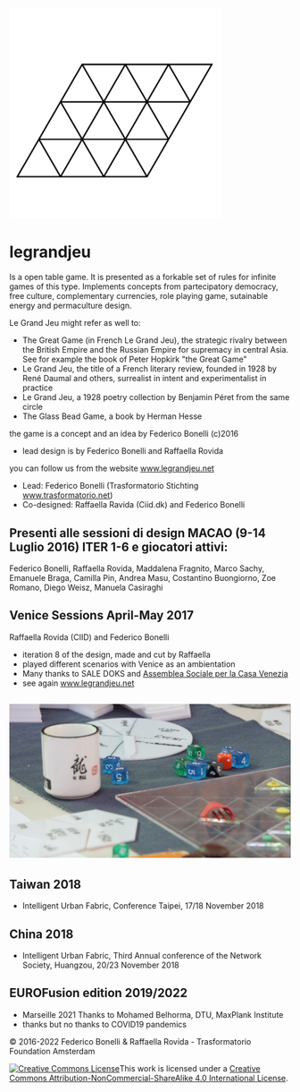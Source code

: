 ###### <img src="loghino-sito-le-grand-jeu-10.png" alt="loghino-sito-le-grand-jeu-10" style="zoom:48%;" />

# legrandjeu

Is a open table game.
It is presented as a forkable set of rules for infinite games of this type.
Implements concepts from partecipatory democracy, free culture, complementary currencies, role playing game, sutainable energy and permaculture design.

Le Grand Jeu might refer as well to:
- The Great Game (in French Le Grand Jeu), the strategic rivalry between the British Empire and the Russian Empire for supremacy in central Asia. See for example the book of Peter Hopkirk "the Great Game"
- Le Grand Jeu, the title of a French literary review, founded in 1928 by René Daumal and others, surrealist in intent and experimentalist in practice
- Le Grand Jeu, a 1928 poetry collection by Benjamin Péret from the same circle
- The Glass Bead Game, a book by Herman Hesse

the game is a concept and an idea by Federico Bonelli (c)2016
* lead design is by Federico Bonelli and Raffaella Rovida

you can follow us from the website www.legrandjeu.net


- Lead: Federico Bonelli (Trasformatorio Stichting www.trasformatorio.net)
- Co-designed: Raffaella Ravida (Ciid.dk) and Federico Bonelli


## Presenti alle sessioni di design MACAO (9-14 Luglio 2016) ITER 1-6 e giocatori attivi:
Federico Bonelli, Raffaella Rovida, Maddalena Fragnito, Marco Sachy, Emanuele Braga, Camilla Pin, Andrea Masu, Costantino Buongiorno, Zoe Romano, Diego Weisz, Manuela Casiraghi


## Venice Sessions April-May 2017
Raffaella Rovida (CIID) and Federico Bonelli

- iteration 8 of the design, made and cut by Raffaella
- played different scenarios with Venice as an ambientation
- Many thanks to SALE DOKS and [Assemblea Sociale per la Casa Venezia](https://www.facebook.com/search/top/?q=casettegiudecca)
- see again www.legrandjeu.net

## ![2017](2017.png)

## Taiwan 2018

- Intelligent Urban Fabric, Conference Taipei, 17/18 November 2018

## China 2018
- Intelligent Urban Fabric, Third Annual conference of the Network Society, Huangzou, 20/23 November 2018

## EUROFusion edition 2019/2022
- Marseille 2021 Thanks to Mohamed Belhorma, DTU, MaxPlank Institute
- thanks but no thanks to COVID19 pandemics

© 2016-2022 Federico Bonelli & Raffaella Rovida - Trasformatorio Foundation Amsterdam



<a rel="license" href="http://creativecommons.org/licenses/by-nc-sa/4.0/"><img alt="Creative Commons License" style="border-width:0" src="https://i.creativecommons.org/l/by-nc-sa/4.0/88x31.png" /></a>This work is licensed under a <a rel="license" href="http://creativecommons.org/licenses/by-nc-sa/4.0/">Creative Commons Attribution-NonCommercial-ShareAlike 4.0 International License</a>.
